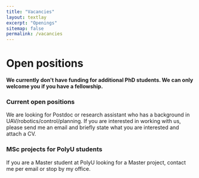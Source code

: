 ```yaml
---
title: "Vacancies"
layout: textlay
excerpt: "Openings"
sitemap: false
permalink: /vacancies
---
```


# Open positions

**We currently don't have funding for additional PhD students. We can only welcome you if you have a fellowship.**

<!-- We are always looking for new group members with passion, talent, and grit! You will have the chance to work on the grand challenges of condensed matter physics, often at the interface of instrumental design and new physics. You will be involved in determining the important and interesting questions, creating and improving instrumental setups, performing measurements, and making discoveries. -->

### Current open positions
We are looking for Postdoc or research assistant who has a background in UAV/robotics/control/planning. If you are interested in working with us, please send me an email and briefly state what you are interested and attach a CV.

<!-- ### Applications for PhD and Postdoc positions
If you are interested in working with us as a PhD student or postdoc, please send me an [email](mailto:milan.allan@gmail.com). State briefly why you are interested and attach a CV, including information about the grades you had as an undergraduate. No need for a separate cover letter or certificates. **Important**: please insert _"Application PhD"_ or _"Application Postdoc"_ in the subject line. If you are applying to a specific advertisement, note this in your email. -->

### MSc projects for PolyU students
If you are a Master student at PolyU looking for a Master project, contact me per email or stop by my office.

<!-- ### Bsc / Master students from elsewhere
If you are interested in pursuing a Master degree at Leiden University, see [mastersinleiden.nl](http://www.mastersinleiden.nl/programmes/physics/en/introduction). Sometimes, we take master students or summer interns if we get exceptional applicants (this usually means very good grades and a personal recommendation). -->